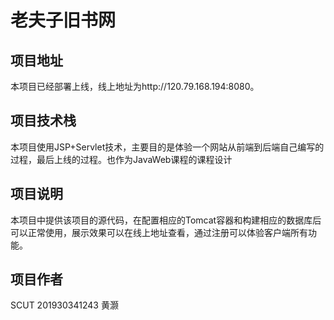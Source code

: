 # **老夫子旧书网**



## 项目地址

本项目已经部署上线，线上地址为http://120.79.168.194:8080。



## 项目技术栈

本项目使用JSP+Servlet技术，主要目的是体验一个网站从前端到后端自己编写的过程，最后上线的过程。也作为JavaWeb课程的课程设计



## 项目说明

本项目中提供该项目的源代码，在配置相应的Tomcat容器和构建相应的数据库后可以正常使用，展示效果可以在线上地址查看，通过注册可以体验客户端所有功能。



## 项目作者

SCUT  201930341243 黄灏

